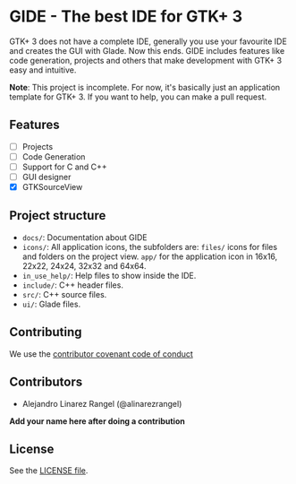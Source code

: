 # GIDE - The best IDE for GTK+ 3 #

GTK+ 3 does not have a complete IDE, generally you use your favourite
IDE and creates the GUI with Glade. Now this ends. GIDE includes features
like code generation, projects and others that make development with
GTK+ 3 easy and intuitive.

**Note**: This project is incomplete. For now, it's basically just an
application template for GTK+ 3. If you want to help, you can make a pull
request.

## Features ##

- [ ] Projects
- [ ] Code Generation
- [ ] Support for C and C++
- [ ] GUI designer
- [x] GTKSourceView

## Project structure ##

* `docs/`: Documentation about GIDE
* `icons/`: All application icons, the subfolders are: `files/` icons for
files and folders on the project view. `app/` for the application icon
in 16x16, 22x22, 24x24, 32x32 and 64x64.
* `in_use_help/`: Help files to show inside the IDE.
* `include/`: C++ header files.
* `src/`: C++ source files.
* `ui/`: Glade files.

## Contributing ##

We use the [contributor covenant code of conduct](CODEOFCONDUCT.md)

## Contributors ##

* Alejandro Linarez Rangel (@alinarezrangel)

**Add your name here after doing a contribution**

## License ##

See the [LICENSE file](LICENSE).

[contribute]: https://github.com/alinarezrangel/gide/issues
